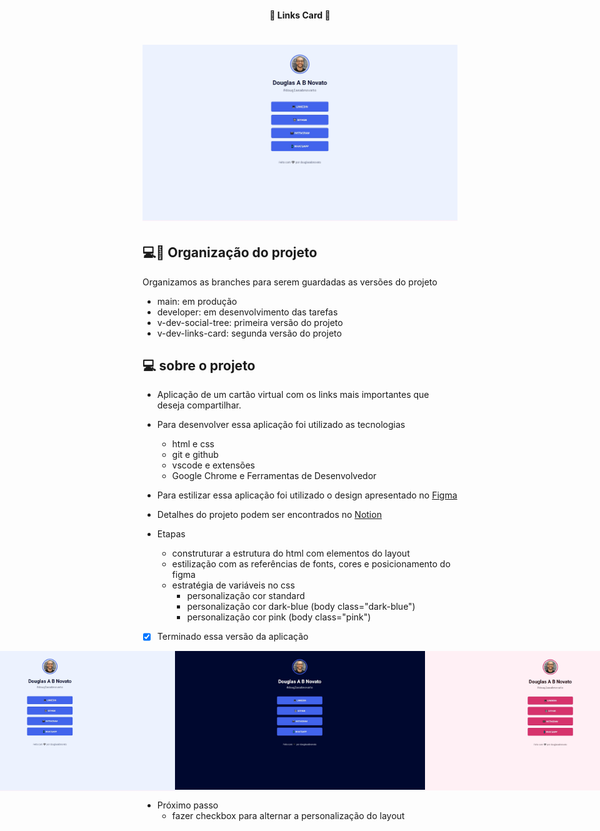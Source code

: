 <h4 align="center"> 
	🚧 Links Card 🚀
</h4> 

<h1 align="center">
    <img alt="versão 1.0 do projeto" title="#links-card" src="./.github/standard-tela.jpg">
</h1>

## 💻🔖 Organização do projeto 

Organizamos as branches para serem guardadas as versões do projeto
- main: em produção
- developer: em desenvolvimento das tarefas
- v-dev-social-tree: primeira versão do projeto
- v-dev-links-card: segunda versão do projeto

## 💻 sobre o projeto 

- Aplicação de um cartão virtual com os links mais importantes que deseja compartilhar.

- Para desenvolver essa aplicação foi utilizado as tecnologias
    - html e css
    - git e github
    - vscode e extensões
    - Google Chrome e Ferramentas de Desenvolvedor

- Para estilizar essa aplicação foi utilizado o design apresentado no  [Figma](https://www.figma.com/file/DGne5amBdaAnqxxSJPJQ8H/Rocket-Links---Maratona-Explorer-2.0-(Community)?node-id=0%3A1)

- Detalhes do projeto podem ser encontrados no [Notion](https://efficient-sloth-d85.notion.site/Maratona-Explorer-2-0-7ed52d87338e472e9fc7c25180ca933f)

- Etapas
    - construturar a estrutura do html com elementos do layout
    - estilização com as referências de fonts, cores e posicionamento do figma
    - estratégia de variáveis no css
        - personalização cor standard
        - personalização cor dark-blue (body class="dark-blue") 
        - personalização cor pink (body class="pink")

- [x] Terminado essa versão da aplicação

<p align="center" style="display: flex; align-items: flex-start; justify-content: center;">
  <img alt="versão 1.0 do projeto" title="#links-card" src="./.github/standard-tela.jpg" width="400px">
  <img alt="versão 1.0 do projeto" title="#links-card" src="./.github/dark-blue-tela.jpg" width="400px">
  <img alt="versão 1.0 do projeto" title="#links-card" src="./.github/pink-tela.jpg" width="400px">
</p> 

- Próximo passo
    - fazer checkbox para alternar a personalização do layout